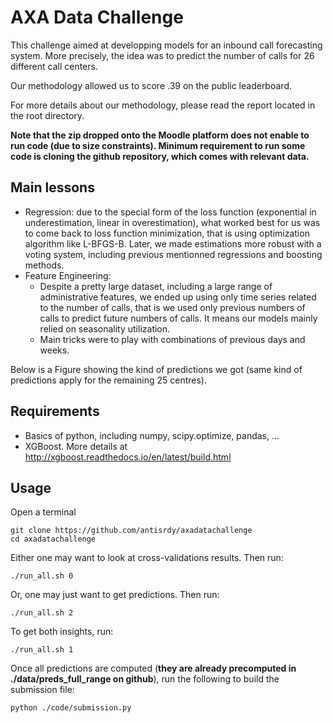 # AXA Data Challenge
This challenge aimed at developping models for an inbound call forecasting system. More precisely, the idea was to predict the number of calls for 26 different call centers.

Our methodology allowed us to score .39 on the public leaderboard.

For more details about our methodology, please read the report located in the root directory.

**Note that the zip dropped onto the Moodle platform does not enable to run code (due to size constraints). Minimum requirement to run some code is cloning the github repository, which comes with relevant data.**

## Main lessons
- Regression: due to the special form of the loss function (exponential in underestimation, linear in overestimation), what worked best for us was to come back to loss function minimization, that is using optimization algorithm like L-BFGS-B. Later, we made estimations more robust with a voting system, including previous mentionned regressions and boosting methods.
- Feature Engineering:
    - Despite a pretty large dataset, including a large range of administrative features, we ended up using only time series related to the number of calls, that is we used only previous numbers of calls to predict future numbers of calls. It means our models mainly relied on seasonality utilization.
    - Main tricks were to play with combinations of previous days and weeks.

Below is a Figure showing the kind of predictions we got (same kind of predictions apply for the remaining 25 centres).


## Requirements
- Basics of python, including numpy, scipy.optimize, pandas, ...
- XGBoost. More details at http://xgboost.readthedocs.io/en/latest/build.html

## Usage
Open a terminal
~~~
git clone https://github.com/antisrdy/axadatachallenge
cd axadatachallenge
~~~
Either one may want to look at cross-validations results. Then run:
~~~
./run_all.sh 0
~~~
Or, one may just want to get predictions. Then run:
~~~
./run_all.sh 2
~~~
To get both insights, run:
~~~
./run_all.sh 1
~~~

Once all predictions are computed (**they are already precomputed in ./data/preds_full_range on github**), run the following to build the submission file:
~~~
python ./code/submission.py
~~~
